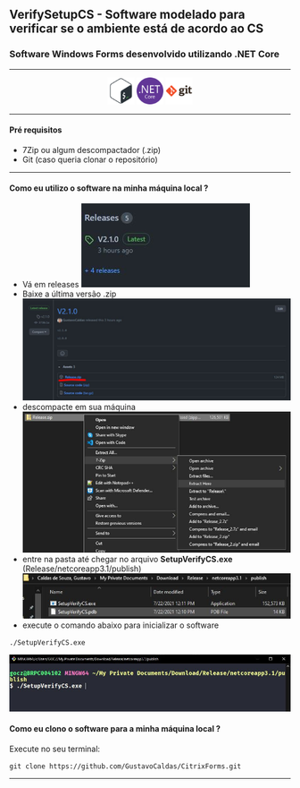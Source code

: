 ## VerifySetupCS - Software modelado para verificar se o ambiente está de acordo ao CS
### Software Windows Forms desenvolvido utilizando .NET Core
---

<p align="center">
<img src="SetupVerifyCS/assets/bash-original.svg" width=48>
<img src="SetupVerifyCS/assets/dotnetcore-original.svg" width=48>
<img src="SetupVerifyCS/assets/git-original-wordmark.svg" width=48>
<p>

---



#### Pré requisitos
* 7Zip ou algum descompactador (.zip)
* Git (caso queria clonar o repositório)

---

#### Como eu utilizo o software na minha máquina local ?

* Vá em releases
![releases](SetupVerifyCS/assets/releases.JPG)
* Baixe a última versão .zip
![releases](SetupVerifyCS/assets/releasezip.JPG)
* descompacte em sua máquina
![releases](SetupVerifyCS/assets/extract.JPG)
* entre na pasta até chegar no arquivo **SetupVerifyCS.exe** (Release/netcoreapp3.1/publish)
![releases](SetupVerifyCS/assets/path.JPG)
* execute o comando abaixo para inicializar o software

```
./SetupVerifyCS.exe
```
![releases](SetupVerifyCS/assets/console.JPG)

#### Como eu clono o software para a minha máquina local ?

Execute no seu terminal:
```
git clone https://github.com/GustavoCaldas/CitrixForms.git
```

---

